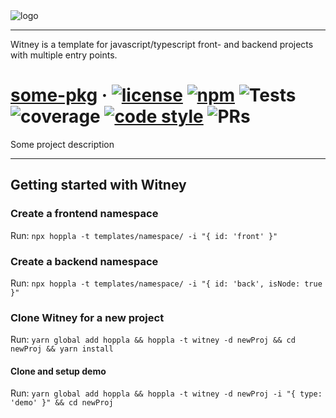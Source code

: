 <img src="https://raw.github.com/witneyjs/witney/master/static/readme/logo.png" alt="logo"/>

-------

Witney is a template for javascript/typescript front- and backend projects with multiple entry points.


# [some-pkg](https://github.com/witneyjs/witney) &middot; <a href="https://opensource.org/licenses/MIT"><img src="https://raw.github.com/witneyjs/witney/master/static/readme/gen-badges/badge.0.svg?sanitize=true" alt="license"></a> <a href="https://www.npmjs.com/package/some-pkg"><img src="https://raw.github.com/witneyjs/witney/master/static/readme/gen-badges/badge.1.svg?sanitize=true" alt="npm"></a> <img src="https://raw.github.com/witneyjs/witney/master/static/readme/gen-badges/badge.2.svg?sanitize=true" alt="Tests"> <img src="https://raw.github.com/witneyjs/witney/master/static/readme/gen-badges/badge.3.svg?sanitize=true" alt="coverage"> <a href="https://prettier.io/"><img src="https://raw.github.com/witneyjs/witney/master/static/readme/gen-badges/badge.4.svg?sanitize=true" alt="code style"></a> <img src="https://raw.github.com/witneyjs/witney/master/static/readme/gen-badges/badge.5.svg?sanitize=true" alt="PRs"> 

Some project description

-------

## Getting started with Witney

### Create a frontend namespace

Run: `npx hoppla -t templates/namespace/ -i "{ id: 'front' }"`

### Create a backend namespace

Run: `npx hoppla -t templates/namespace/ -i "{ id: 'back', isNode: true }"`

### Clone Witney for a new project

Run: `yarn global add hoppla && hoppla -t witney -d newProj && cd newProj && yarn install`

#### Clone and setup demo

Run: `yarn global add hoppla && hoppla -t witney -d newProj -i "{ type: 'demo' }" && cd newProj`